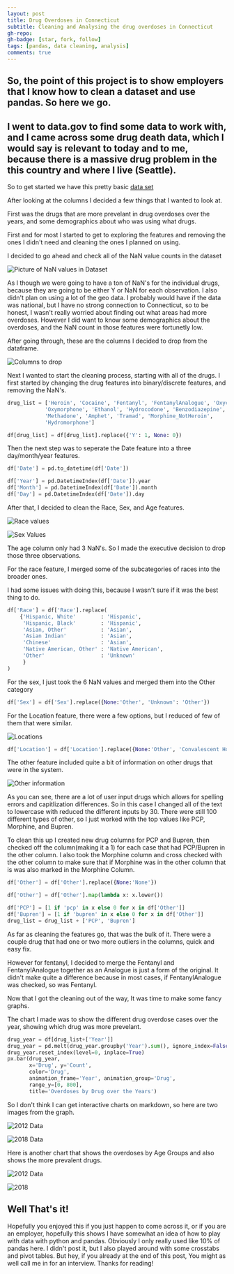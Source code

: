 ```yaml
---
layout: post
title: Drug Overdoses in Connecticut
subtitle: Cleaning and Analysing the drug overdoses in Connecticut
gh-repo:
gh-badge: [star, fork, follow]
tags: [pandas, data cleaning, analysis]
comments: true
---
```


## So, the point of this project is to show employers that I know how to clean a dataset and use pandas. So here we go.

## I went to data.gov to find some data to work with, and I came across some drug death data, which I would say is relevant to today and to me, because there is a massive drug problem in the this country and where I live (Seattle).

So to get started we have this pretty basic [data set](https://catalog.data.gov/dataset/accidental-drug-related-deaths-january-2012-sept-2015)

After looking at the columns I decided a few things that I wanted to look at. 

First was the drugs that are more prevelant in drug overdoses over the years, and some demographics about who was using what drugs. 

First and for most I started to get to exploring the features and removing the ones I didn't need and cleaning the ones I planned on using. 

I decided to go ahead and check all of the NaN value counts in the dataset

![Picture of NaN values in Dataset](/img/dodNAN.png)


As I though we were going to have a ton of NaN's for the individual drugs, because they are going to be either Y or NaN for each observation. I also didn't plan on using a lot of the geo data. I probably would have if the data was national, but I have no strong connection to Connecticut, so to be honest, I wasn't really worried about finding out what areas had more overdoses. However I did want to know some demographics about the overdoses, and the NaN count in those features were fortunetly low.

After going through, these are the columns I decided to drop from the dataframe.

![Columns to drop](/img/DODdropped.png)

Next I wanted to start the cleaning process, starting with all of the drugs. I first started by changing the drug features into binary/discrete features, and removing the NaN's.

```python
drug_list = ['Heroin', 'Cocaine', 'Fentanyl', 'FentanylAnalogue', 'Oxycodone',
            'Oxymorphone', 'Ethanol', 'Hydrocodone', 'Benzodiazepine',
            'Methadone', 'Amphet', 'Tramad', 'Morphine_NotHeroin',
            'Hydromorphone']

df[drug_list] = df[drug_list].replace({'Y': 1, None: 0})
```

Then the next step was to seperate the Date feature into a three day/month/year features.

```python
df['Date'] = pd.to_datetime(df['Date'])

df['Year'] = pd.DatetimeIndex(df['Date']).year
df['Month'] = pd.DatetimeIndex(df['Date']).month
df['Day'] = pd.DatetimeIndex(df['Date']).day
```

After that, I decided to clean the Race, Sex, and Age features.

![Race values](/img/DODrace.png)

![Sex Values](/img/DODsex.png)

The age column only had 3 NaN's. So I made the executive decision to drop those three observations.

For the race feature, I merged some of the subcategories of races into the broader ones.

I had some issues with doing this, because I wasn't sure if it was the best thing to do.

```python
df['Race'] = df['Race'].replace(
    {'Hispanic, White'        : 'Hispanic',
     'Hispanic, Black'        : 'Hispanic',
     'Asian, Other'           : 'Asian',
     'Asian Indian'           : 'Asian',
     'Chinese'                : 'Asian',
     'Native American, Other' : 'Native American',
     'Other'                  : 'Unknown'
     }
)
```

For the sex, I just took the 6 NaN values and merged them into the Other category

```python
df['Sex'] = df['Sex'].replace({None:'Other', 'Unknown': 'Other'})
```

For the Location feature, there were a few options, but I reduced of few of them that were similar. 

![Locations](/img/DODlocation.png)

```python
df['Location'] = df['Location'].replace({None:'Other', 'Convalescent Home':'Hospice', 'Nursing Home':'Hospice'})
```
The other feature included quite a bit of information on other drugs that were in the system.

![Other information](/img/DODother.png)

As you can see, there are a lot of user input drugs which allows for spelling errors and capitlization differences.
So in this case I changed all of the text to lowercase with reduced the different inputs by 30. There were still 100 different types of other, so I just worked with the top values like PCP, Morphine, and Bupren.

To clean this up I created new drug columns for PCP and Bupren, then checked off the column(making it a 1) for each case that had PCP/Bupren in the other column. I also took the Morphine column and cross checked with the other column to make sure that if Morphine was in the other column that is was also marked in the Morphine Column.

```python
df['Other'] = df['Other'].replace({None:'None'})

df['Other'] = df['Other'].map(lambda x: x.lower())

df['PCP'] = [1 if 'pcp' in x else 0 for x in df['Other']]
df['Bupren'] = [1 if 'bupren' in x else 0 for x in df['Other']]
drug_list = drug_list + ['PCP', 'Bupren']
```

As far as cleaning the features go, that was the bulk of it. There were a couple drug that had one or two more outliers in the columns, quick and easy fix.

However for fentanyl, I decided to merge the Fentanyl and FentanylAnalogue together as an Analogue is just a form of the original. It didn't make quite a difference because in most cases, if FentanylAnalogue was checked, so was Fentanyl.

Now that I got the cleaning out of the way, It was time to make some fancy graphs.

The chart I made was to show the different drug overdose cases over the year, showing which drug was more prevelant.

```python
drug_year = df[drug_list+['Year']]
drug_year = pd.melt(drug_year.groupby('Year').sum(), ignore_index=False, var_name='Drug', value_name='Count')
drug_year.reset_index(level=0, inplace=True)
px.bar(drug_year,
       x='Drug', y='Count',
       color='Drug',
       animation_frame='Year', animation_group='Drug',
       range_y=[0, 800],
       title='Overdoses by Drug over the Years')
```
So I don't think I can get interactive charts on markdown, so here are two images from the graph.

![2012 Data](/img/DODyears1.png)

![2018 Data](/img/DODYears2.png)

Here is another chart that shows the overdoses by Age Groups and also shows the more prevalent drugs.

![2012 Data](/img/DODage1.png)

![2018](/img/DODage2.png)


## Well That's it!

Hopefully you enjoyed this if you just happen to come across it, or if you are an employer, hopefully this shows I have somewhat an idea of how to play with data with python and pandas. Obviously I only really used like 10% of pandas here. I didn't post it, but I also played around with some crosstabs and pivot tables. But hey, if you already at the end of this post, You might as well call me in for an interview. Thanks for reading!